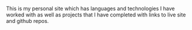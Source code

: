 This is my personal site which has languages and technologies I have worked with as well as projects that I have completed with links to live site and github repos.